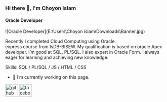 ### Hi there 👋, I'm Choyon Islam
#### Oracle Developer
![Oracle Developer](E:\Users\Choyon islam\Downloads\Banner.jpg)

 Recently I completed Cloud Computing using Oracle  
express course from IsDB-BISEW. My qualification is
 based on oracle Apex developer. I’m good at SQL, PL/SQL.
 I also expert in Oracle Form. I always eager for learning
 and achieving new knowledge.

Skills: SQL / PL/SQL / JS / HTML / CSS

- 🔭 I’m currently working on this page. 


[<img src='https://cdn.jsdelivr.net/npm/simple-icons@3.0.1/icons/github.svg' alt='github' height='40'>](https://github.com/choyonALL)  [<img src='https://cdn.jsdelivr.net/npm/simple-icons@3.0.1/icons/facebook.svg' alt='facebook' height='40'>](https://www.facebook.com/choyonika.islam.5)  

